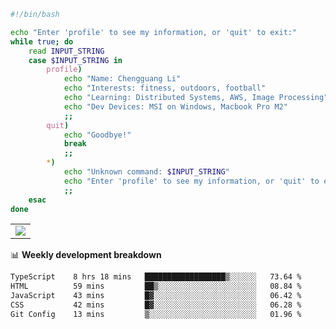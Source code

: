 ```bash
#!/bin/bash

echo "Enter 'profile' to see my information, or 'quit' to exit:"
while true; do
    read INPUT_STRING
    case $INPUT_STRING in
        profile)
            echo "Name: Chengguang Li"
            echo "Interests: fitness, outdoors, football"
            echo "Learning: Distributed Systems, AWS, Image Processing"
            echo "Dev Devices: MSI on Windows, Macbook Pro M2"
            ;;
        quit)
            echo "Goodbye!"
            break
            ;;
        *)
            echo "Unknown command: $INPUT_STRING"
            echo "Enter 'profile' to see my information, or 'quit' to exit:"
            ;;
    esac
done

```

<!--Contribution Graph-->
<table>
  <tr>
    <td>
      <picture>
        <source media="(prefers-color-scheme: light)" srcset="https://github-readme-activity-graph.vercel.app/graph?username=chengguang-li&theme=xcode&bg_color=FF000000&color=000000&hide_border=true" />
        <img src="https://github-readme-activity-graph.vercel.app/graph?username=chengguang-li&theme=xcode&bg_color=FF000000&hide_border=true" />
      </picture>
  </tr>
</table>

📊 **Weekly development breakdown**

<!--START_SECTION:waka-->

```txt
TypeScript    8 hrs 18 mins   ██████████████████▒░░░░░░   73.64 %
HTML          59 mins         ██▒░░░░░░░░░░░░░░░░░░░░░░   08.84 %
JavaScript    43 mins         █▓░░░░░░░░░░░░░░░░░░░░░░░   06.42 %
CSS           42 mins         █▓░░░░░░░░░░░░░░░░░░░░░░░   06.28 %
Git Config    13 mins         ▒░░░░░░░░░░░░░░░░░░░░░░░░   01.96 %
```

<!--END_SECTION:waka-->


